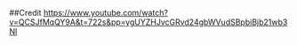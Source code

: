 ##Credit
https://www.youtube.com/watch?v=QCSJfMqQY9A&t=722s&pp=ygUYZHJvcGRvd24gbWVudSBpbiBjb21wb3Nl
